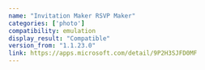 ```yaml
---
name: "Invitation Maker RSVP Maker"
categories: ['photo']
compatibility: emulation
display_result: "Compatible"
version_from: "1.1.23.0"
link: https://apps.microsoft.com/detail/9P2H3SJFD0MF
---
```


